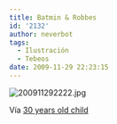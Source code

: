 ```yaml
---
title: Batmin & Robbes
id: '2132'
author: neverbot
tags:
  - Ilustración
  - Tebeos
date: 2009-11-29 22:23:15
---
```


![200911292222.jpg](./200911292222.jpg)

Vía [30 years old child](http://jhulyjohns.tumblr.com/post/261461066/iamderek-stevenebowman-via-retconpunch)